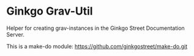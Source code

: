 
# Ginkgo Grav-Util

Helper for creating grav-instances in the Ginkgo Street Documentation Server.

This is a make-do module: https://github.com/ginkgostreet/make-do.git


